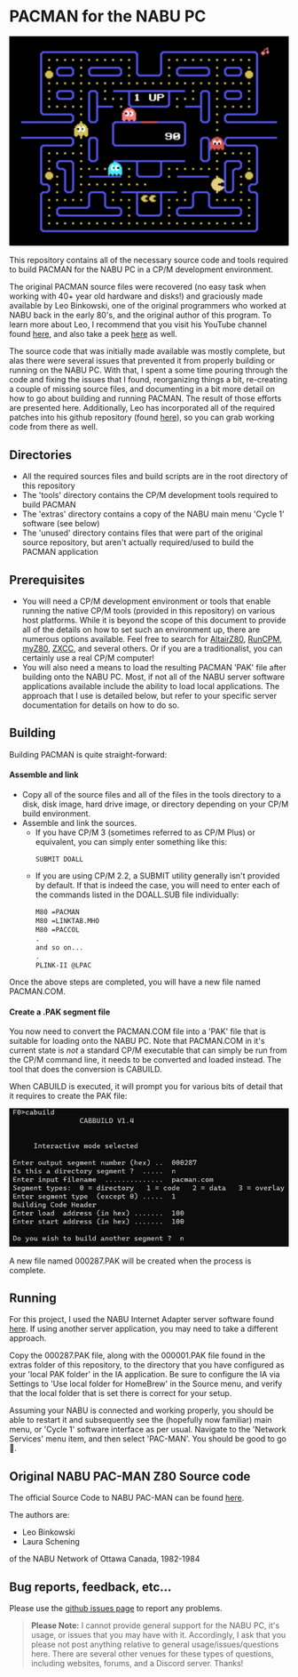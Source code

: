 # PACMAN for the NABU PC
 

![PAC-MAN](/assets/images/pacman_1.jpg)
 
 
This repository contains all of the necessary source code and tools required to build PACMAN for the NABU PC in a CP/M development environment. 

The original PACMAN source files were recovered (no easy task when working with 40+ year old hardware and disks!) and graciously made available by Leo Binkowski, one of the original programmers who worked at NABU back in the early 80's, and the original author of this program. To learn more about Leo, I recommend that you visit his YouTube channel found [here](https://www.youtube.com/@leo.binkowski), and also take a peek [here](https://nabu.ca/leo-s-tales) as well.

The source code that was initially made available was mostly complete, but alas there were several issues that prevented it from properly building or running on the NABU PC. With that, I spent a some time pouring through the code and fixing the issues that I found, reorganizing things a bit, re-creating a couple of missing source files, and documenting in a bit more detail on how to go about building and running PACMAN. The result of those efforts are presented here. Additionally, Leo has incorporated all of the required patches into his github repository (found [here](https://github.com/LeoBinkowski/NABU/tree/main)), so you can grab working code from there as well.

 
## Directories

- All the required sources files and build scripts are in the root directory of this repository
- The 'tools' directory contains the CP/M development tools required to build PACMAN
- The 'extras' directory contains a copy of the NABU main menu 'Cycle 1' software (see below)
- The 'unused' directory contains files that were part of the original source repository, but aren't actually required/used to build the PACMAN application

 
## Prerequisites

* You will need a CP/M development environment or tools that enable running the native CP/M tools (provided in this repository) on various host platforms. While it is beyond the scope of this document to provide all of the details on how to set such an environment up, there are numerous options available. Feel free to search for [AltairZ80](https://schorn.ch/altair.html), [RunCPM](https://github.com/MockbaTheBorg/RunCPM), [myZ80](http://www.z80.eu/myz80cpm.html), [ZXCC](https://www.seasip.info/Unix/Zxcc/), and several others. Or if you are a traditionalist, you can certainly use a real CP/M computer!
* You will also need a means to load the resulting PACMAN 'PAK' file after building onto the NABU PC. Most, if not all of the NABU server software applications available include the ability to load local applications. The approach that I use is detailed below, but refer to your specific server documentation for details on how to do so.

 
## Building

Building PACMAN is quite straight-forward:

#### Assemble and link

* Copy all of the source files and all of the files in the tools directory to a disk, disk image, hard drive image, or directory depending on your CP/M build environment.
* Assemble and link the sources.
	- If you have CP/M 3 (sometimes referred to as CP/M Plus) or equivalent, you can simply enter something like this:
      ```
      SUBMIT DOALL
      ```
	- If you are using CP/M 2.2, a SUBMIT utility generally isn't provided by default. If that is indeed the case, you will need to enter each of the commands listed in the DOALL.SUB file individually:
      ```
      M80 =PACMAN
      M80 =LINKTAB.MHO
      M80 =PACCOL
      .
      and so on...
      .
      PLINK-II @LPAC
      ```

Once the above steps are completed, you will have a new file named PACMAN.COM.

 
#### Create a .PAK segment file

You now need to convert the PACMAN.COM file into a 'PAK' file that is suitable for loading onto the NABU PC. Note that PACMAN.COM in it's current state is *not* a standard CP/M executable that can simply be run from the CP/M command line, it needs to be converted and loaded instead. The tool that does the conversion is CABUILD.

When CABUILD is executed, it will prompt you for various bits of detail that it requires to create the PAK file:

 
![CABUILD.COM](/assets/images/cabuild.jpg)
 

A new file named 000287.PAK will be created when the process is complete.

 
## Running

For this project, I used the NABU Internet Adapter server software found [here](https://nabu.ca/downloads-nabu-internet-adapter). If using another server application, you may need to take a different approach.

Copy the 000287.PAK file, along with the 000001.PAK file found in the extras folder of this repository, to the directory that you have configured as your 'local PAK folder' in the IA application. Be sure to configure the IA via Settings to 'Use local folder for HomeBrew' in the Source menu, and verify that the local folder that is set there is correct for your setup.

Assuming your NABU is connected and working properly, you should be able to restart it and subsequently see the (hopefully now familiar) main menu, or 'Cycle 1' software interface as per usual. Navigate to the 'Network Services' menu item, and then select 'PAC-MAN'. You should be good to go :slightly_smiling_face:.

 
## Original NABU PAC-MAN Z80 Source code

The official Source Code to NABU PAC-MAN can be found [here](https://github.com/LeoBinkowski/NABU/tree/main).

The authors are:

- Leo Binkowski
- Laura Schening

of the NABU Network of Ottawa Canada, 1982-1984

 
## Bug reports, feedback, etc...

Please use the [github issues page](https://github.com/labomb/NABU_PC_PACMAN/issues) to report any problems.

>**Please Note:**
 I cannot provide general support for the NABU PC, it's usage, or issues that you may have with it. Accordingly, I ask that you please not post anything relative to general usage/issues/questions here. There are several other venues for these types of questions, including websites, forums, and a Discord server. Thanks!
 
